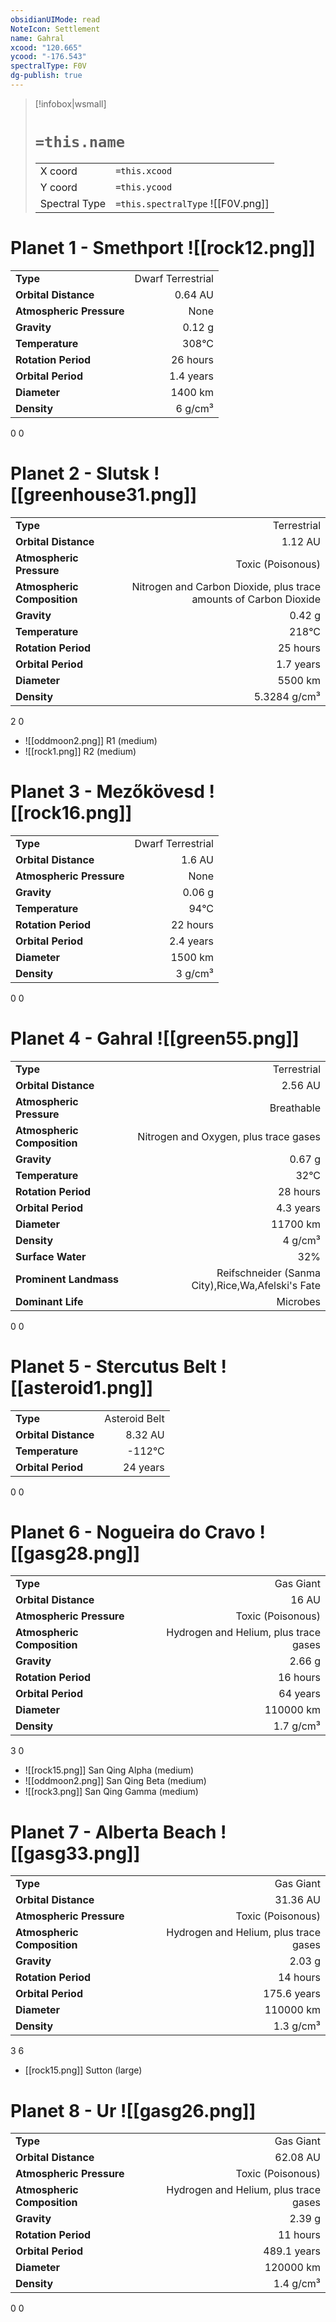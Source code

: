 ```yaml
---
obsidianUIMode: read
NoteIcon: Settlement
name: Gahral
xcood: "120.665"
ycood: "-176.543"
spectralType: F0V
dg-publish: true
---
```

> [!infobox|wsmall]
> # `=this.name`
> | | |
> | - | - |
> | X coord | `=this.xcood` |
> | Y coord| `=this.ycood` |
> | Spectral Type | `=this.spectralType` ![[F0V.png]] |

# Planet 1 - Smethport ![[rock12.png]]
|                             |                           |
| --------------------------- | -------------------------:|
| **Type**                    |             Dwarf Terrestrial |
| **Orbital Distance**        |   0.64 AU |
| **Atmospheric Pressure**    |       None |
| **Gravity**                 |        0.12 g |
| **Temperature**             |    308°C |
| **Rotation Period**         |  26 hours |
| **Orbital Period** | 1.4 years |
| **Diameter**                |      1400 km | 
| **Density**                 |    6 g/cm³ |



0
0



# Planet 2 - Slutsk ![[greenhouse31.png]]
|                             |                           |
| --------------------------- | -------------------------:|
| **Type**                    |             Terrestrial |
| **Orbital Distance**        |   1.12 AU |
| **Atmospheric Pressure**    |       Toxic (Poisonous) |
| **Atmospheric Composition** |      Nitrogen and Carbon Dioxide, plus trace amounts of Carbon Dioxide |
| **Gravity**                 |        0.42 g |
| **Temperature**             |    218°C |
| **Rotation Period**         |  25 hours |
| **Orbital Period** | 1.7 years |
| **Diameter**                |      5500 km | 
| **Density**                 |    5.3284 g/cm³ |



2
0

- ![[oddmoon2.png]] R1 (medium)
- ![[rock1.png]] R2 (medium)


# Planet 3 - Mezőkövesd ![[rock16.png]]
|                             |                           |
| --------------------------- | -------------------------:|
| **Type**                    |             Dwarf Terrestrial |
| **Orbital Distance**        |   1.6 AU |
| **Atmospheric Pressure**    |       None |
| **Gravity**                 |        0.06 g |
| **Temperature**             |    94°C |
| **Rotation Period**         |  22 hours |
| **Orbital Period** | 2.4 years |
| **Diameter**                |      1500 km | 
| **Density**                 |    3 g/cm³ |



0
0



# Planet 4 - Gahral ![[green55.png]]
|                             |                           |
| --------------------------- | -------------------------:|
| **Type**                    |             Terrestrial |
| **Orbital Distance**        |   2.56 AU |
| **Atmospheric Pressure**    |       Breathable |
| **Atmospheric Composition** |      Nitrogen and Oxygen, plus trace gases |
| **Gravity**                 |        0.67 g |
| **Temperature**             |    32°C |
| **Rotation Period**         |  28 hours |
| **Orbital Period** | 4.3 years |
| **Diameter**                |      11700 km | 
| **Density**                 |    4 g/cm³ |
| **Surface Water**           |           32% | 
| **Prominent Landmass**      |         Reifschneider (Sanma City),Rice,Wa,Afelski's Fate | 
| **Dominant Life**           |         Microbes |



0
0



# Planet 5 - Stercutus Belt ![[asteroid1.png]]
|                             |                           |
| --------------------------- | -------------------------:|
| **Type**                    |             Asteroid Belt |
| **Orbital Distance**        |   8.32 AU |
| **Temperature**             |    -112°C |
| **Orbital Period** | 24 years |



0
0



# Planet 6 - Nogueira do Cravo ![[gasg28.png]]
|                             |                           |
| --------------------------- | -------------------------:|
| **Type**                    |             Gas Giant |
| **Orbital Distance**        |   16 AU |
| **Atmospheric Pressure**    |       Toxic (Poisonous) |
| **Atmospheric Composition** |      Hydrogen and Helium, plus trace gases |
| **Gravity**                 |        2.66 g |
| **Rotation Period**         |  16 hours |
| **Orbital Period** | 64 years |
| **Diameter**                |      110000 km | 
| **Density**                 |    1.7 g/cm³ |



3
0

- ![[rock15.png]] San Qing Alpha (medium)
- ![[oddmoon2.png]] San Qing Beta (medium)
- ![[rock3.png]] San Qing Gamma (medium)


# Planet 7 - Alberta Beach ![[gasg33.png]]
|                             |                           |
| --------------------------- | -------------------------:|
| **Type**                    |             Gas Giant |
| **Orbital Distance**        |   31.36 AU |
| **Atmospheric Pressure**    |       Toxic (Poisonous) |
| **Atmospheric Composition** |      Hydrogen and Helium, plus trace gases |
| **Gravity**                 |        2.03 g |
| **Rotation Period**         |  14 hours |
| **Orbital Period** | 175.6 years |
| **Diameter**                |      110000 km | 
| **Density**                 |    1.3 g/cm³ |



3
6

- [[rock15.png]] Sutton (large)

# Planet 8 - Ur ![[gasg26.png]]
|                             |                           |
| --------------------------- | -------------------------:|
| **Type**                    |             Gas Giant |
| **Orbital Distance**        |   62.08 AU |
| **Atmospheric Pressure**    |       Toxic (Poisonous) |
| **Atmospheric Composition** |      Hydrogen and Helium, plus trace gases |
| **Gravity**                 |        2.39 g |
| **Rotation Period**         |  11 hours |
| **Orbital Period** | 489.1 years |
| **Diameter**                |      120000 km | 
| **Density**                 |    1.4 g/cm³ |



0
0



